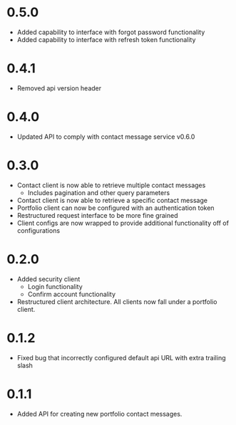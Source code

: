 # 0.5.0

- Added capability to interface with forgot password functionality
- Added capability to interface with refresh token functionality

# 0.4.1

- Removed api version header

# 0.4.0

- Updated API to comply with contact message service v0.6.0

# 0.3.0

- Contact client is now able to retrieve multiple contact messages
  - Includes pagination and other query parameters
- Contact client is now able to retrieve a specific contact message
- Portfolio client can now be configured with an authentication token
- Restructured request interface to be more fine grained
- Client configs are now wrapped to provide additional functionality off of configurations

# 0.2.0

- Added security client
  - Login functionality
  - Confirm account functionality
- Restructured client architecture. All clients now fall under a portfolio client.

# 0.1.2

- Fixed bug that incorrectly configured default api URL with extra trailing slash

# 0.1.1

- Added API for creating new portfolio contact messages.
